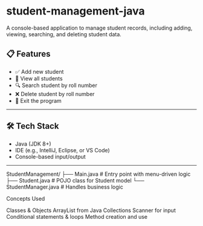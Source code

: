 # student-management-java
A console-based application to manage student records, including adding, viewing, searching, and deleting student data.
## 📋 Features

- ✅ Add new student
- 📄 View all students
- 🔍 Search student by roll number
- ❌ Delete student by roll number
- 🚪 Exit the program

---

## 🛠️ Tech Stack

- Java (JDK 8+)
- IDE (e.g., IntelliJ, Eclipse, or VS Code)
- Console-based input/output

---
StudentManagement/
├── Main.java # Entry point with menu-driven logic
├── Student.java # POJO class for Student model
└── StudentManager.java # Handles business logic

Concepts Used

Classes & Objects
ArrayList from Java Collections
Scanner for input
Conditional statements & loops
Method creation and use

